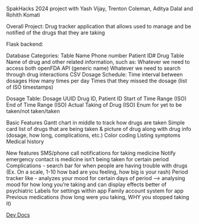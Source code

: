 SpakHacks 2024 project with Yash Vijay, Trenton Coleman, Aditya Dalal and Rohith Komati 

Overall Project:
Drug tracker application that allows used to manage and be notified of the drugs that they are taking 

Flask backend:

Database Categories:
Table
Name
Phone number
Patient ID#
Drug Table
Name of drug and other related information, such as:
Whatever we need to access both openFDA API (generic name)
Whatever we need to search through drug interactions CSV
Dosage Schedule:
Time interval between dosages
How many times per day
Times that they missed the dosage (list of ISO timestamps)


Dosage Table:
Dosage UUID
Drug ID, 
Patient ID
Start of Time Range (ISO)
End of Time Range (ISO)
Actual Taking of Drug (ISO)
Enum for yet to be taken/not taken/taken

Basic Features
Gantt chart in middle to track how drugs are taken
Simple card list of drugs that are being taken & picture of drug along with drug info (dosage, how long, complications, etc.)
Color coding
Listing symptoms
Medical history

New features
SMS/phone call notifications for taking medicine
Notify emergency contact is medicine isn’t being taken for certain period
Complications - search bar for when people are having trouble with drugs (Ex. On a scale, 1-10 how bad are you feeling, how big is your rash)
Period tracker like - analyzes your mood for certain days of period --> analysing mood for how long you’re taking and can display effects better of psychiatric
Labels for settings within app
Family account system for app
Previous medications (how long were you taking, WHY you stopped taking it)

[Dev Docs](https://docs.google.com/document/d/17XwLa5vnaRyn055X1fiz8kVhpMb4cP5uQixNE5NjAGY/edit?usp=sharing)
